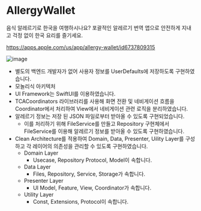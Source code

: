 # AllergyWallet
음식 알레르기로 한국을 여행하시나요? 포괄적인 알레르기 번역 앱으로 안전하게 지내고 걱정 없이 한국 요리를 즐기세요.

https://apps.apple.com/us/app/allergy-wallet/id6737809315
  
![image](https://github.com/user-attachments/assets/75798b78-f13d-4e5f-89a5-52f556cd3ce2)

- 별도의 백엔드 개발자가 없어 사용자 정보를 UserDefaults에 저장하도록 구현하였습니다.
- 모놀리식 아키텍처
- UI Framework는 SwiftUI를 이용하였습니다.
- TCACoordinators 라이브러리를 사용해 화면 전환 및 네비게이션 흐름을 Coordinator에서 처리하여 View에서 네비게이션 관련 로직을 분리하였습니다.
- 알레르기 정보는 저장 된 JSON 파일로부터 받아올 수 있도록 구현되었습니다.
    - 이를 처리하기 위해 FileService를 만들고 Repository 구현체에서 FileService를 이용해 알레르기 정보를 받아올 수 있도록 구현하였습니다.
- Clean Architecture를 적용하여 Domain, Data, Presenter, Uility Layer를 구성하고 각 레이어의 의존성을 관리할 수 있도록 구현하였습니다.
    - Domain Layer
        - Usecase, Repository Protocol, Model이 속합니다.
    - Data Layer
        - Files, Repository, Service, Storage가 속합니다.
    - Presenter Layer
        - UI Model, Feature, View, Coordinator가 속합니다.
    - Utility Layer
        - Const, Extensions, Protocol이 속합니다.
